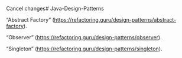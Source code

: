 Cancel changes# Java-Design-Patterns

“Abstract Factory” (https://refactoring.guru/design-patterns/abstract-factory).

“Observer” (https://refactoring.guru/design-patterns/observer).

“Singleton” (https://refactoring.guru/design-patterns/singleton).
